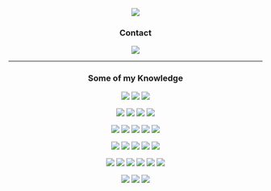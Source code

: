 <p align="center">
  <!-- https://redketchup.io/gif-converter -->
  <img
    src="https://images.ctfassets.net/ysze5vg6m04h/4u13kzqs0vugufKp2xjdxY/b84ed5c45b344cef140bf33a66db392f/readme.gif"
  />
</p>

<h3 align="center">Contact</h3>
<p align="center">
  <a target="_blank" href="https://vittoretrivi.dev">
    <img
      src="https://img.shields.io/badge/vittoretrivi.dev-%23ffffff.svg?&style=for-the-badge"
    />
  </a>
</p>

---

<h3 align="center">Some of my Knowledge</h3>
<p align="center">
  <!-- JavaScript -->
  <img
    src="https://img.shields.io/badge/JavaScript-%230A0A0A.svg?&style=for-the-badge&logo=javascript&logoColor=F7DF1E"
  />
  <!-- HTML5 -->
  <img
    src="https://img.shields.io/badge/html5-%230A0A0A.svg?&style=for-the-badge&logo=html5&logoColor=E34F26"
  />
  <!-- CSS3 -->
  <img
    src="https://img.shields.io/badge/css3-%230A0A0A.svg?&style=for-the-badge&logo=css3&logoColor=1572B6"
  />
</p>

<p align="center">
  <!-- React.js -->
  <img
    src="https://img.shields.io/badge/React.js-%230364d4.svg?&style=for-the-badge&logo=react&logoColor=white"
  />
  <!-- Next.js -->
  <img
    src="https://img.shields.io/badge/next.js-%23000000.svg?&style=for-the-badge&logo=next.js&logoColor=white"
  />
  <!-- Vue.js -->
  <img
    src="https://img.shields.io/badge/Vue.js-%2342b883.svg?&style=for-the-badge&logo=vue.js&logoColor=white"
  />
  <!-- Nuxt.js -->
  <img
    src="https://img.shields.io/badge/Nuxt.js-%2335495e.svg?&style=for-the-badge&logo=nuxt.js&logoColor=white"
  />
</p>

<p align="center">
  <!-- Three.js -->
  <img
    src="https://img.shields.io/badge/Three.js-%230A0A0A.svg?&style=for-the-badge&logo=three.js&logoColor=white"
  />
  <!-- Framer Motion -->
  <img
    src="https://img.shields.io/badge/Framer Motion-%23ff008c.svg?&style=for-the-badge&logo=framer&logoColor=white"
  />
  <!-- Typescript-->
  <img
    src="https://img.shields.io/badge/Typescript-%233178C6.svg?&style=for-the-badge&logo=typescript&logoColor=white"
  />
  <!-- Tailwind CSS -->
  <img
    src="https://img.shields.io/badge/Tailwind CSS-%2338bdf8.svg?&style=for-the-badge&logo=tailwindcss&logoColor=white"
  />
  <!-- Sass -->
  <img
    src="https://img.shields.io/badge/Sass-%23cc6699.svg?&style=for-the-badge&logo=sass&logoColor=white"
  />
</p>

<p align="center">
  <!-- Contentful-->
  <img
    src="https://img.shields.io/badge/Contentful-%23F05A65.svg?&style=for-the-badge&logo=Contentful&logoColor=white"
  />
  <!-- Wordpress -->
  <img
    src="https://img.shields.io/badge/WordPress API-%2300749c.svg?&style=for-the-badge&logo=wordpress&logoColor=white"
  />
  <!-- Shadcn UI -->
  <img
    src="https://img.shields.io/badge/Shadcn UI-%23000000.svg?&style=for-the-badge&logoColor=white"
  />
  <!-- Chakra UI -->
  <img
    src="https://img.shields.io/badge/Chakra UI-%23319795.svg?&style=for-the-badge&logo=chakraui&logoColor=white"
  />
  <!-- Material UI-->
  <img
    src="https://img.shields.io/badge/Material UI-%23447FC5.svg?&style=for-the-badge&logo=mui&logoColor=white"
  />
</p>

<p align="center">
  <!-- Node.js -->
  <img
    src="https://img.shields.io/badge/node.js-%2343853D.svg?&style=for-the-badge&logo=node.js&logoColor=white"
  />
  <!-- Prisma -->
  <img
    src="https://img.shields.io/badge/Prisma-%23283141?style=for-the-badge&logo=Prisma&logoColor=white"
  />
  <!-- MongoDB -->
  <img
    src="https://img.shields.io/badge/MongoDB-%235C3629.svg?&style=for-the-badge&logo=mongodb&logoColor=white"
  />
  <!-- Vercel -->
  <img
    src="https://img.shields.io/badge/Vercel-%23000000.svg?&style=for-the-badge&logo=vercel&logoColor=white"
  />
  <!-- Git -->
  <img
    src="https://img.shields.io/badge/Git-%23F05032.svg?&style=for-the-badge&logo=git&logoColor=white"
  />
  <!-- GitHub -->
  <img
    src="https://img.shields.io/badge/GitHub-%23181717.svg?&style=for-the-badge&logo=github&logoColor=white"
  />
</p>

<p align="center">
  <!-- Figma -->
  <img
    src="https://img.shields.io/badge/Figma-%23A159FF.svg?&style=for-the-badge&logo=figma&logoColor=white"
  />
  <!-- Photoshop -->
  <img
    src="https://img.shields.io/badge/Photoshop-%2326C9FF.svg?&style=for-the-badge&logo=adobe-photoshop&logoColor=white"
  />
  <!-- Illustrator -->
  <img
    src="https://img.shields.io/badge/Illustrator-%23F37021.svg?&style=for-the-badge&logo=adobe-illustrator&logoColor=white"
  />
</p>
